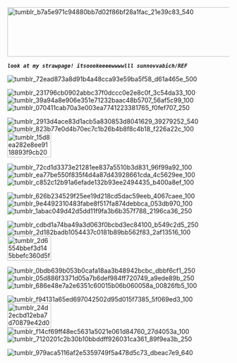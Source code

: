 
<img width="511" height="112" alt="tumblr_b7a5e971c94880bb7d02f86bf28a1fac_21e39c83_540" src="https://github.com/user-attachments/assets/b1ee7c70-387a-4dfc-be98-4f0b4e015f40" />

***`look at my strawpage! itsoookeeeewwwwlll sunnovvabich/REF`***

![tumblr_72ead873a8d91b4a48cca93e59ba5f58_d61a465e_500](https://github.com/user-attachments/assets/f6b198f0-2bb4-49a4-b56f-801f14064dc0)


![tumblr_231796cb0902abbc37f0dccc0e2e8c0f_3c54da33_100](https://github.com/user-attachments/assets/2d828c56-4b56-4f86-8780-dc7df31afd4c)
![tumblr_39a94a8e906e351e71232baac48b5707_56af5c99_100](https://github.com/user-attachments/assets/cecce1d8-7875-4855-83f1-ada0497e1d98)
![tumblr_070411cab70a3e003ea7741223381765_f0fef707_250](https://github.com/user-attachments/assets/da8ff73b-da4a-4324-92f4-7c529ceb92e9)

![tumblr_2913d4ace83d1acb5a830853d8041629_39279252_540](https://github.com/user-!attachments/assets/82be912b-ce02-4c07-8fb7-fff2f087ddb2)
![tumblr_823b77e0d4b70ec7c1b26b4b8f8c4b18_f226a22c_100](https://github.com/user-attachments/assets/66786678-d542-4050-aa67-4493098f63e0)
<img width="99" height="56" alt="tumblr_15d8ea282e8ee9118893f9cb2004ad91_563be48c_100" src="https://github.com/user-attachments/assets/b9f13559-9674-4715-9333-9ed14971daa3" />

![tumblr_72cd1d3373e21281ee837a5510b3d831_96f99a92_100](https://github.com/user-attachments/assets/cbecd96d-7b2a-4b5f-b935-1bddc9cc303b)
![tumblr_ea77be550f835f4d4a87d43928661cda_4c5629ee_100](https://github.com/user-attachments/assets/ed958541-28d3-485d-9aa0-afff726ab722)
![tumblr_c852c12b91a6efade132b93ee2494435_b400a8ef_100](https://github.com/user-attachments/assets/e33fe961-7693-4065-9ab9-260e3d3f751c)

![tumblr_626b234529f25ee19d218cd5dac59eeb_4067caee_100](https://github.com/user-attachments/assets/0ecedcd3-7df7-4cfe-ad48-4bf48c3a6a9a)
![tumblr_9e4492310483fabe8f517fa874debbca_053db970_100](https://github.com/user-attachments/assets/b884e84c-064d-4dce-b4f9-d98c192737cf)
![tumblr_1abac049d42d5dd11f9fa3b6b357f788_2196ca36_250](https://github.com/user-attachments/assets/5deddf02-1072-40c5-af50-452cc240c4c6)

![tumblr_cdbd1a74ba49a3d063f0bcbd3ec84100_b549c2d5_250](https://github.com/user-attachments/assets/90da86ae-cc72-481c-ab50-bb8de8f424e7)
![tumblr_2d182badb1054437c0181b89bb562f83_2af13516_100](https://github.com/user-attachments/assets/6b2c4c01-09f7-4a10-8d5a-ef3339b56e51)
<img width="99" height="56" alt="tumblr_2d6554bbef3d145bbefc360d5f0ba764_5c863b1f_100" src="https://github.com/user-attachments/assets/cc91e936-ccd6-4399-972c-9a7fe31cc2e5" />

![tumblr_0bdb639b053b0cafa18aa3b48942bcbc_dbbf6cf1_250](https://github.com/user-attachments/assets/8ddb252d-bd82-40ab-9b82-29549fd3e183)
![tumblr_05d886f3371d05a7b6def984ff720749_a9ede89b_250](https://github.com/user-attachments/assets/61ae8466-3301-45bd-97a1-6fad1fb55394)
![tumblr_686e48e7a2e6351c60015b06b060058a_00826fb5_100](https://github.com/user-attachments/assets/13c11ba0-0a52-4ade-978d-8764f8e23044)

![tumblr_f94131a65ed697042502d95d015f7385_5f069ed3_100](https://github.com/user-attachments/assets/752abb42-66cb-4a83-b3f5-6fb58b27f453)
<img width="99" height="56" alt="tumblr_24d2ecbd12eba7d70879e42d06d3c0f6_38104997_100" src="https://github.com/user-attachments/assets/94716020-a5b2-44fa-ab6b-7a82c46797d6" />
![tumblr_f14cf69ff48ec5631a5021e061d84760_27d4053a_100](https://github.com/user-attachments/assets/6336ebe2-bdfa-4dce-b81d-a54879f283ef)
![tumblr_7120201c2b30b10bbddff926031ca361_89f9ea3b_250](https://github.com/user-attachments/assets/5b31e20b-c01d-4eb8-b966-0f4ab5435857)


![tumblr_979aca5116af2e5359749f5a478d5c73_dbeac7e9_640](https://github.com/user-attachments/assets/62e99b42-8d87-4f75-97fa-37707cb5cb08)
